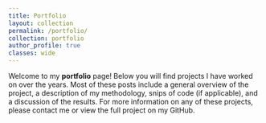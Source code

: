 ```yaml
---
title: Portfolio
layout: collection
permalink: /portfolio/
collection: portfolio
author_profile: true
classes: wide
---
```


Welcome to my **portfolio** page! Below you will find projects I have worked on over the years. Most of these posts include a general overview of the project, a description of my methodology, snips of code (if applicable), and a discussion of the results. For more information on any of these projects, please contact me or view the full project on my GitHub. 